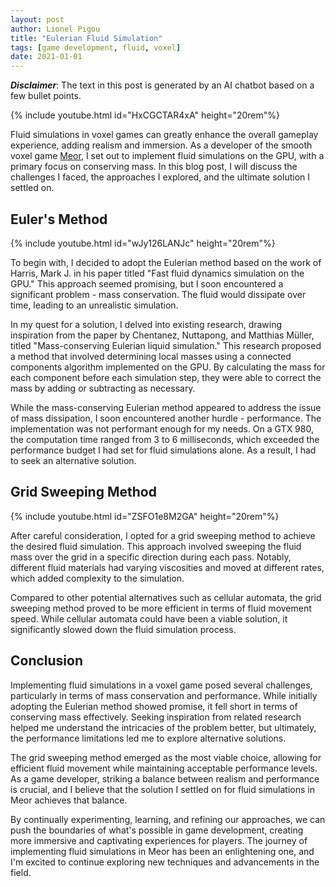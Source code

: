 ```yaml
---
layout: post
author: Lionel Pigou
title: "Eulerian Fluid Simulation"
tags: [game development, fluid, voxel]
date: 2021-01-01
---
```


**_Disclaimer_**: The text in this post is generated by an AI chatbot based on a few bullet points.


<!-- Prompt:
Write a blog post in markdown titled "Eulerian Fluid Simulation". Go a deeper for each pointer and improve my English writing.
Context: my game Meor is a smooth voxel game that runs mostly on GPU.
Content:
- In my voxel game, I want fluid simulations on GPU. It needed to conserve mass of course.
- I started with Eulerian method based on Harris, Mark J. "Fast fluid dynamics simulation on the GPU.". The problem is that mass is not conserved. The fluid dissipated after a while.
- I took some inspiration from the paper: Chentanez, Nuttapong, and Matthias Müller. "Mass-conserving Eulerian liquid simulation.". We first determine local masses with a connected components algorithm implemented on GPU. The we calculate the mass for each component before a simulation step. Then we correct the mass for each component by adding or subtracting mass.
- In the end I stepped away from this approach because it was not performant enough. It was 3 to 6 milliseconds on a GTX 980, and I didn't want to spend so much performance budget (my target is only about 17ms) just for fluid alone. I ended up using a grid sweeping method where fluid mass is swept over in one direction per pass. Each different fluid material have a different viscosity and moves at a different rate. Cellular automata would have been another solution, but this made the fluid move a lot slower compared to the grid sweeping method. 
-->

{% include youtube.html id="HxCGCTAR4xA" height="20rem"%}

Fluid simulations in voxel games can greatly enhance the overall gameplay experience, adding realism and immersion. As a developer of the smooth voxel game [Meor](/meor), I set out to implement fluid simulations on the GPU, with a primary focus on conserving mass. In this blog post, I will discuss the challenges I faced, the approaches I explored, and the ultimate solution I settled on.

## Euler's Method
{% include youtube.html id="wJy126LANJc" height="20rem"%}

To begin with, I decided to adopt the Eulerian method based on the work of Harris, Mark J. in his paper titled "Fast fluid dynamics simulation on the GPU." This approach seemed promising, but I soon encountered a significant problem - mass conservation. The fluid would dissipate over time, leading to an unrealistic simulation.

In my quest for a solution, I delved into existing research, drawing inspiration from the paper by Chentanez, Nuttapong, and Matthias Müller, titled "Mass-conserving Eulerian liquid simulation." This research proposed a method that involved determining local masses using a connected components algorithm implemented on the GPU. By calculating the mass for each component before each simulation step, they were able to correct the mass by adding or subtracting as necessary.

While the mass-conserving Eulerian method appeared to address the issue of mass dissipation, I soon encountered another hurdle - performance. The implementation was not performant enough for my needs. On a GTX 980, the computation time ranged from 3 to 6 milliseconds, which exceeded the performance budget I had set for fluid simulations alone. As a result, I had to seek an alternative solution.

## Grid Sweeping Method
{% include youtube.html id="ZSFO1e8M2GA" height="20rem"%}

After careful consideration, I opted for a grid sweeping method to achieve the desired fluid simulation. This approach involved sweeping the fluid mass over the grid in a specific direction during each pass. Notably, different fluid materials had varying viscosities and moved at different rates, which added complexity to the simulation.

Compared to other potential alternatives such as cellular automata, the grid sweeping method proved to be more efficient in terms of fluid movement speed. While cellular automata could have been a viable solution, it significantly slowed down the fluid simulation process.

## Conclusion

Implementing fluid simulations in a voxel game posed several challenges, particularly in terms of mass conservation and performance. While initially adopting the Eulerian method showed promise, it fell short in terms of conserving mass effectively. Seeking inspiration from related research helped me understand the intricacies of the problem better, but ultimately, the performance limitations led me to explore alternative solutions.

The grid sweeping method emerged as the most viable choice, allowing for efficient fluid movement while maintaining acceptable performance levels. As a game developer, striking a balance between realism and performance is crucial, and I believe that the solution I settled on for fluid simulations in Meor achieves that balance.

By continually experimenting, learning, and refining our approaches, we can push the boundaries of what's possible in game development, creating more immersive and captivating experiences for players. The journey of implementing fluid simulations in Meor has been an enlightening one, and I'm excited to continue exploring new techniques and advancements in the field.